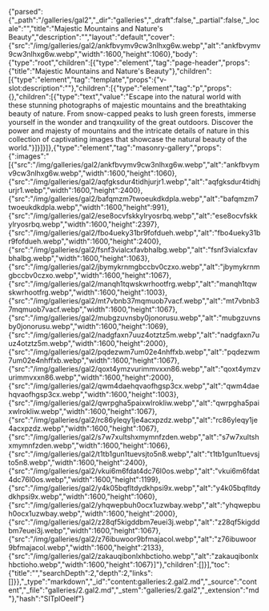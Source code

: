 {"parsed":{"_path":"/galleries/gal2","_dir":"galleries","_draft":false,"_partial":false,"_locale":"","title":"Majestic Mountains and Nature's Beauty","description":"","layout":"default","cover":{"src":"/img/galleries/gal2/ankfbvymv9cw3nlhxg6w.webp","alt":"ankfbvymv9cw3nlhxg6w.webp","width":1600,"height":1060},"body":{"type":"root","children":[{"type":"element","tag":"page-header","props":{"title":"Majestic Mountains and Nature's Beauty"},"children":[{"type":"element","tag":"template","props":{"v-slot:description":""},"children":[{"type":"element","tag":"p","props":{},"children":[{"type":"text","value":"Escape into the natural world with these stunning photographs of majestic mountains and the breathtaking beauty of nature. From snow-capped peaks to lush green forests, immerse yourself in the wonder and tranqxuility of the great outdoors. Discover the power and majesty of mountains and the intricate details of nature in this collection of captivating images that showcase the natural beauty of the world."}]}]}]},{"type":"element","tag":"masonry-gallery","props":{":images":"[{\"src\":\"/img/galleries/gal2/ankfbvymv9cw3nlhxg6w.webp\",\"alt\":\"ankfbvymv9cw3nlhxg6w.webp\",\"width\":1600,\"height\":1060},{\"src\":\"/img/galleries/gal2/aqfgksdur4tidhjurjr1.webp\",\"alt\":\"aqfgksdur4tidhjurjr1.webp\",\"width\":1600,\"height\":2400},{\"src\":\"/img/galleries/gal2/bafqmzm7twoeukdkdpla.webp\",\"alt\":\"bafqmzm7twoeukdkdpla.webp\",\"width\":1600,\"height\":991},{\"src\":\"/img/galleries/gal2/ese8ocvfskkylryosrbq.webp\",\"alt\":\"ese8ocvfskkylryosrbq.webp\",\"width\":1600,\"height\":2397},{\"src\":\"/img/galleries/gal2/fbo4ueky31br9fofdueh.webp\",\"alt\":\"fbo4ueky31br9fofdueh.webp\",\"width\":1600,\"height\":2400},{\"src\":\"/img/galleries/gal2/fsnf3vialcxfavbhalbg.webp\",\"alt\":\"fsnf3vialcxfavbhalbg.webp\",\"width\":1600,\"height\":1063},{\"src\":\"/img/galleries/gal2/jbymykrnmgbccbv0czxo.webp\",\"alt\":\"jbymykrnmgbccbv0czxo.webp\",\"width\":1600,\"height\":1067},{\"src\":\"/img/galleries/gal2/manqh1tqwskwrhootfrg.webp\",\"alt\":\"manqh1tqwskwrhootfrg.webp\",\"width\":1600,\"height\":1003},{\"src\":\"/img/galleries/gal2/mt7vbnb37mqmuob7vacf.webp\",\"alt\":\"mt7vbnb37mqmuob7vacf.webp\",\"width\":1600,\"height\":1067},{\"src\":\"/img/galleries/gal2/mubgzuvnsby0jonorusu.webp\",\"alt\":\"mubgzuvnsby0jonorusu.webp\",\"width\":1600,\"height\":1069},{\"src\":\"/img/galleries/gal2/nadgfaxn7uuz4otztz5m.webp\",\"alt\":\"nadgfaxn7uuz4otztz5m.webp\",\"width\":1600,\"height\":2000},{\"src\":\"/img/galleries/gal2/pqdezwm7um02e4nhffxb.webp\",\"alt\":\"pqdezwm7um02e4nhffxb.webp\",\"width\":1600,\"height\":1067},{\"src\":\"/img/galleries/gal2/qoxt4ymzvurimmvxxn86.webp\",\"alt\":\"qoxt4ymzvurimmvxxn86.webp\",\"width\":1600,\"height\":2000},{\"src\":\"/img/galleries/gal2/qwm4daehqvaofhgsp3cx.webp\",\"alt\":\"qwm4daehqvaofhgsp3cx.webp\",\"width\":1600,\"height\":1003},{\"src\":\"/img/galleries/gal2/qwrpgha5paixwlrokliw.webp\",\"alt\":\"qwrpgha5paixwlrokliw.webp\",\"width\":1600,\"height\":1067},{\"src\":\"/img/galleries/gal2/rc86yleqy1je4acxpzdz.webp\",\"alt\":\"rc86yleqy1je4acxpzdz.webp\",\"width\":1600,\"height\":1067},{\"src\":\"/img/galleries/gal2/s7w7xultshxmymnfzden.webp\",\"alt\":\"s7w7xultshxmymnfzden.webp\",\"width\":1600,\"height\":1066},{\"src\":\"/img/galleries/gal2/t1tb1gun1tuevsjto5n8.webp\",\"alt\":\"t1tb1gun1tuevsjto5n8.webp\",\"width\":1600,\"height\":2400},{\"src\":\"/img/galleries/gal2/vkui6m6fdat4dc76l0os.webp\",\"alt\":\"vkui6m6fdat4dc76l0os.webp\",\"width\":1600,\"height\":1199},{\"src\":\"/img/galleries/gal2/y4k05bqfltdydkhpsi9x.webp\",\"alt\":\"y4k05bqfltdydkhpsi9x.webp\",\"width\":1600,\"height\":1060},{\"src\":\"/img/galleries/gal2/yhqwepbuh0ocx1uzwbay.webp\",\"alt\":\"yhqwepbuh0ocx1uzwbay.webp\",\"width\":1600,\"height\":2000},{\"src\":\"/img/galleries/gal2/z28qf5kigddbm7euei3j.webp\",\"alt\":\"z28qf5kigddbm7euei3j.webp\",\"width\":1600,\"height\":1067},{\"src\":\"/img/galleries/gal2/z76ibuwoor9bfmajacol.webp\",\"alt\":\"z76ibuwoor9bfmajacol.webp\",\"width\":1600,\"height\":2133},{\"src\":\"/img/galleries/gal2/zakauqibonlxhbctioho.webp\",\"alt\":\"zakauqibonlxhbctioho.webp\",\"width\":1600,\"height\":1067}]"},"children":[]}],"toc":{"title":"","searchDepth":2,"depth":2,"links":[]}},"_type":"markdown","_id":"content:galleries:2.gal2.md","_source":"content","_file":"galleries/2.gal2.md","_stem":"galleries/2.gal2","_extension":"md"},"hash":"SITplOeelf"}